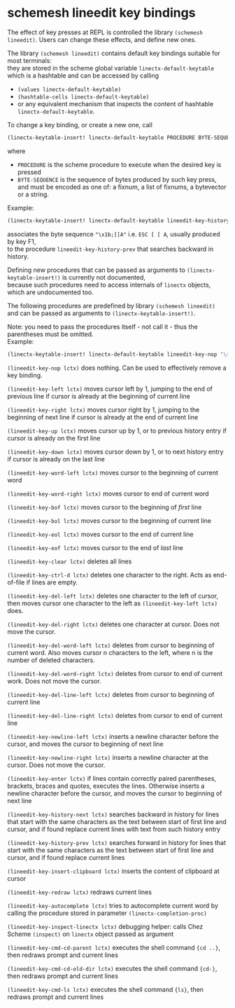 # schemesh lineedit key bindings

The effect of key presses at REPL is controlled the library `(schemesh lineedit)`.
Users can change these effects, and define new ones.

The library `(schemesh lineedit)` contains default key bindings suitable for most terminals:<br/>
they are stored in the scheme global variable `linectx-default-keytable`<br/> which is a hashtable and can be accessed by calling
* `(values linectx-default-keytable)`
* `(hashtable-cells linectx-default-keytable)`
* or any equivalent mechanism that inspects the content of hashtable `linectx-default-keytable`.

To change a key binding, or create a new one, call
```scheme
(linectx-keytable-insert! linectx-default-keytable PROCEDURE BYTE-SEQUENCE)
```
where
* `PROCEDURE` is the scheme procedure to execute when the desired key is pressed
* `BYTE-SEQUENCE` is the sequence of bytes produced by such key press,<br/>
  and must be encoded as one of: a fixnum, a list of fixnums, a bytevector or a string.

Example:
```scheme
(linectx-keytable-insert! linectx-default-keytable lineedit-key-history-prev "\x1b;[[A")
```
associates the byte sequence `"\x1b;[[A"` i.e. `ESC [ [ A`, usually produced by key F1,<br/>
to the procedure `lineedit-key-history-prev` that searches backward in history.

Defining new procedures that can be passed as arguments to `(linectx-keytable-insert!)` is currently not documented,<br/>
because such procedures need to access internals of `linectx` objects, which are undocumented too.

The following procedures are predefined by library `(schemesh lineedit)` and can be passed
as arguments to `(linectx-keytable-insert!)`.

Note: you need to pass the procedures itself - not call it - thus the parentheses must be omitted.<br/>
Example:
```scheme
(linectx-keytable-insert! linectx-default-keytable lineedit-key-nop "\x12;")
```

`(lineedit-key-nop lctx)` does nothing. Can be used to effectively remove a key binding.

`(lineedit-key-left lctx)` moves cursor left by 1, jumping to the end of previous line
  if cursor is already at the beginning of current line

`(lineedit-key-right lctx)` moves cursor right by 1, jumping to the beginning of next line
  if cursor is already at the end of current line

`(lineedit-key-up lctx)` moves cursor up by 1, or to previous history entry if cursor is already on the first line

`(lineedit-key-down lctx)` moves cursor down by 1, or to next history entry if cursor is already on the last line

`(lineedit-key-word-left lctx)` moves cursor to the beginning of current word

`(lineedit-key-word-right lctx)` moves cursor to end of current word

`(lineedit-key-bof lctx)` moves cursor to the beginning of *first* line

`(lineedit-key-bol lctx)` moves cursor to the beginning of current line

`(lineedit-key-eol lctx)` moves cursor to the end of current line

`(lineedit-key-eof lctx)` moves cursor to the end of *last* line

`(lineedit-key-clear lctx)` deletes all lines

`(lineedit-key-ctrl-d lctx)` deletes one character to the right. Acts as end-of-file if lines are empty.

`(lineedit-key-del-left lctx)` deletes one character to the left of cursor,
  then moves cursor one character to the left as `(lineedit-key-left lctx)` does.

`(lineedit-key-del-right lctx)` deletes one character at cursor. Does not move the cursor.

`(lineedit-key-del-word-left lctx)` deletes from cursor to beginning of current word.
  Also moves cursor n characters to the left, where n is the number of deleted characters.

`(lineedit-key-del-word-right lctx)` deletes from cursor to end of current work. Does not move the cursor.

`(lineedit-key-del-line-left lctx)` deletes from cursor to beginning of current line

`(lineedit-key-del-line-right lctx)` deletes from cursor to end of current line

`(lineedit-key-newline-left lctx)` inserts a newline character before the cursor, and moves the cursor
  to beginning of next line

`(lineedit-key-newline-right lctx)` inserts a newline character at the cursor. Does not move the cursor.

`(lineedit-key-enter lctx)` if lines contain correctly paired parentheses, brackets, braces and quotes,
  executes the lines. Otherwise inserts a newline character before the cursor, and moves the cursor
  to beginning of next line

`(lineedit-key-history-next lctx)` searches backward in history for lines that start with the same characters
  as the text between start of first line and cursor, and if found replace current lines
  with text from such history entry

`(lineedit-key-history-prev lctx)` searches forward in history for lines that start with the same characters
  as the text between start of first line and cursor, and if found replace current lines

`(lineedit-key-insert-clipboard lctx)` inserts the content of clipboard at cursor

`(lineedit-key-redraw lctx)` redraws current lines

`(lineedit-key-autocomplete lctx)` tries to autocomplete current word by calling the procedure
  stored in parameter `(linectx-completion-proc)`

`(lineedit-key-inspect-linectx lctx)` debugging helper: calls Chez Scheme `(inspect)` on `linectx` object passed as argument

`(lineedit-key-cmd-cd-parent lctx)` executes the shell command `{cd ..}`, then redraws prompt and current lines

`(lineedit-key-cmd-cd-old-dir lctx)` executes the shell command `{cd-}`, then redraws prompt and current lines

`(lineedit-key-cmd-ls lctx)` executes the shell command `{ls}`, then redraws prompt and current lines
